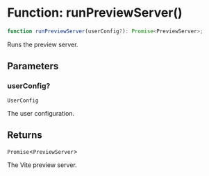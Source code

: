 # Function: runPreviewServer()

```ts
function runPreviewServer(userConfig?): Promise<PreviewServer>;
```

Runs the preview server.

## Parameters

### userConfig?

`UserConfig`

The user configuration.

## Returns

`Promise`\<`PreviewServer`\>

The Vite preview server.

